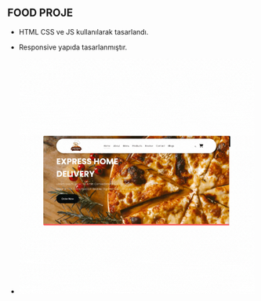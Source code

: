 ## FOOD PROJE

- HTML CSS ve JS kullanılarak tasarlandı.

- Responsive yapıda tasarlanmıştır.

- <img src="screen.gif"/>